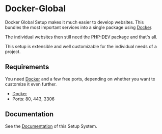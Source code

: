 # Docker-Global

Docker Global Setup makes it much easier to develop websites. This bundles the most important services into a single package using [Docker](https://docker.com).

The individual websites then still need the [PHP-DEV](https://github.com/pluswerk/php-dev) package and that's all.

This setup is extensible and well customizable for the individual needs of a project.

## Requirements

You need [Docker](https://docker.com) and a few free ports, depending on whether you want to customize it even further.

* [Docker](https://docker.com)
* Ports: 80, 443, 3306

## Documentation

See the [Documentation](docs/index.md) of this Setup System.
